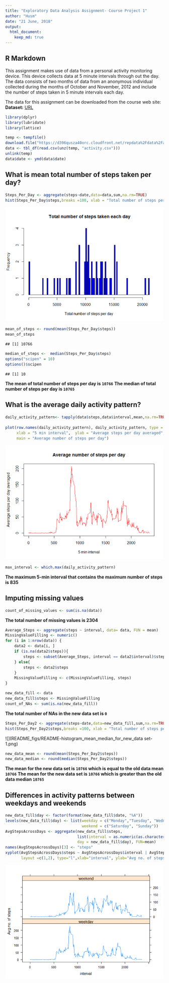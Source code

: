```yaml
---
title: "Exploratory Data Analysis Assignment- Course Project 1"
author: "Husm"
date: "21 June, 2018"
output: 
  html_document:
    keep_md: true
---
```



## R Markdown

This assignment makes use of data from a personal activity monitoring device. This device collects data at 5 minute intervals through out the day. The data consists of two months of data from an anonymous individual collected during the months of October and November, 2012 and include the number of steps taken in 5 minute intervals each day.

The data for this assignment can be downloaded from the course web site:  
**Dataset:** [URL](https://d396qusza40orc.cloudfront.net/repdata%2Fdata%2Factivity.zip)


```r
library(dplyr)
library(lubridate)
library(lattice)
```


```r
temp <- tempfile()
download.file("https://d396qusza40orc.cloudfront.net/repdata%2Fdata%2Factivity.zip",temp)
data <- tbl_df(read.csv(unz(temp, "activity.csv")))
unlink(temp)
data$date <- ymd(data$date)
```
## What is mean total number of steps taken per day?

```r
Steps_Per_Day <- aggregate(steps~date,data=data,sum,na.rm=TRUE)
hist(Steps_Per_Day$steps,breaks =100, xlab = "Total number of steps per day", col=4, main=" Total number of steps taken each day")
```

![](README_figs/README-total_number_of_steps_taken_per_day-1.png)<!-- -->

```r
mean_of_steps <- round(mean(Steps_Per_Day$steps))
mean_of_steps
```

```
## [1] 10766
```

```r
median_of_steps <-  median(Steps_Per_Day$steps)
options("scipen" = 10)
options()$scipen
```

```
## [1] 10
```

**The mean of total number of steps per day is ``10766``**
**The median of total number of steps per day is ``10765``**


## What is the average daily activity pattern?

```r
daily_activity_pattern<- tapply(data$steps,data$interval,mean,na.rm=TRUE)

plot(row.names(daily_activity_pattern), daily_activity_pattern, type = "l", col = "2",
     xlab = "5 min interval",  ylab = "Average steps per day averaged",
     main = "Average number of steps per day")
```

![](README_figs/README-average_daily_activity_pattern-1.png)<!-- -->


```r
max_interval <- which.max(daily_activity_pattern)
```

**The maximum 5-min interval that contains the maximum number of steps is 835**

## Imputing missing values


```r
count_of_missing_values <- sum(is.na(data))
```
**The total number of missing values is 2304**


```r
Average_Steps <- aggregate(steps ~ interval, data= data, FUN = mean)
MissingValueFilling <- numeric()
for (i in 1:nrow(data)) {
    data2 <- data[i, ]
    if (is.na(data2$steps)){
        steps <- subset(Average_Steps, interval == data2$interval)$steps
    } else{
        steps <- data2$steps
    }
    MissingValueFilling <- c(MissingValueFilling, steps)
}
```


```r
new_data_fill <- data
new_data_fill$steps <- MissingValueFilling
count_of_NAs <- sum(is.na(new_data_fill))
```
**The total number of NAs in the new data set is ``0``**


```r
Steps_Per_Day2 <- aggregate(steps~date,data=new_data_fill,sum,na.rm=TRUE)
hist(Steps_Per_Day2$steps,breaks =100, xlab = "Total number of steps per day", col=4, main = "Total number of steps taken each day ")
```

![](README_figs/README-histogram_mean_median_for_new_data set-1.png)<!-- -->

```r
new_data_mean <- round(mean(Steps_Per_Day2$steps))
new_data_median <- round(median(Steps_Per_Day2$steps))
```

**The mean for the new data set is ``10766`` which is equal to the old data mean ``10766``**
**The mean for the new data set is ``10766`` which is greater than the old data median ``10765``**

## Differences in activity patterns between weekdays and weekends


```r
new_data_fill$day <- factor(format(new_data_fill$date, "%A"))
levels(new_data_fill$day) <- list(weekday = c("Monday","Tuesday", "Wednesday", "Thursday", "Friday"),
                                  weekend = c("Saturday", "Sunday"))
AvgStepsAcrossDays <- aggregate(new_data_fill$steps,
                                list(interval = as.numeric(as.character(new_data_fill$interval)),
                                day = new_data_fill$day), FUN=mean)
names(AvgStepsAcrossDays)[3] <- "steps"
xyplot(AvgStepsAcrossDays$steps ~ AvgStepsAcrossDays$interval | AvgStepsAcrossDays$day, 
       layout =c(1,2), type="l",xlab="interval", ylab="Avg no. of steps")
```

![](README_figs/README-total_number_of_steps_taken_per_day_for_new_data_set-1.png)<!-- -->


